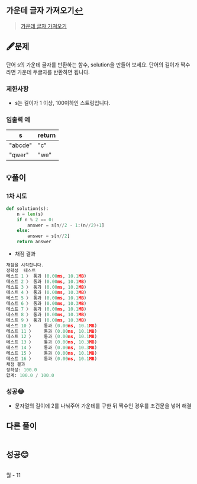 ## 가운데 글자 가져오기[↩](../programmers_practice)

> [가운데 글자 가져오기](https://programmers.co.kr/learn/courses/30/lessons/12903)

## 🖋️문제

단어 s의 가운데 글자를 반환하는 함수, solution을 만들어 보세요. 단어의 길이가 짝수라면 가운데 두글자를 반환하면 됩니다.

### 제한사항

- s는 길이가 1 이상, 100이하인 스트링입니다.

### 입출력 예

| s       | return |
| ------- | ------ |
| "abcde" | "c"    |
| "qwer"  | "we"   |

## 💡풀이

### 1차 시도

```python
def solution(s):
    n = len(s)
    if n % 2 == 0:
        answer = s[n//2 - 1:(n//2)+1]
    else:
        answer = s[n//2]
    return answer
```

* 채점 결과

```python
채점을 시작합니다.
정확성  테스트
테스트 1 〉	통과 (0.00ms, 10.1MB)
테스트 2 〉	통과 (0.00ms, 10.1MB)
테스트 3 〉	통과 (0.00ms, 10.2MB)
테스트 4 〉	통과 (0.00ms, 10.3MB)
테스트 5 〉	통과 (0.00ms, 10.1MB)
테스트 6 〉	통과 (0.00ms, 10.3MB)
테스트 7 〉	통과 (0.00ms, 10.1MB)
테스트 8 〉	통과 (0.00ms, 10.1MB)
테스트 9 〉	통과 (0.00ms, 10.3MB)
테스트 10 〉	통과 (0.00ms, 10.1MB)
테스트 11 〉	통과 (0.00ms, 10.1MB)
테스트 12 〉	통과 (0.00ms, 10.1MB)
테스트 13 〉	통과 (0.00ms, 10.3MB)
테스트 14 〉	통과 (0.00ms, 10.3MB)
테스트 15 〉	통과 (0.00ms, 10.1MB)
테스트 16 〉	통과 (0.00ms, 10.1MB)
채점 결과
정확성: 100.0
합계: 100.0 / 100.0
```

### 성공😂
- 문자열의 길이에 2를 나눠주어 가운데를 구한 뒤 짝수인 경우를 조건문을 넣어 해결

## 다른 풀이

```python

```
## 성공😊
```python

```

월 - 11
